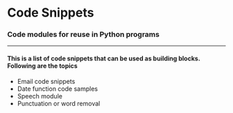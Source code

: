 # Code Snippets
### Code modules for reuse in Python programs
---
#### This is a list of code snippets that can be used as building blocks. Following are the topics
* Email code snippets
* Date function code samples
* Speech module
* Punctuation or word removal
